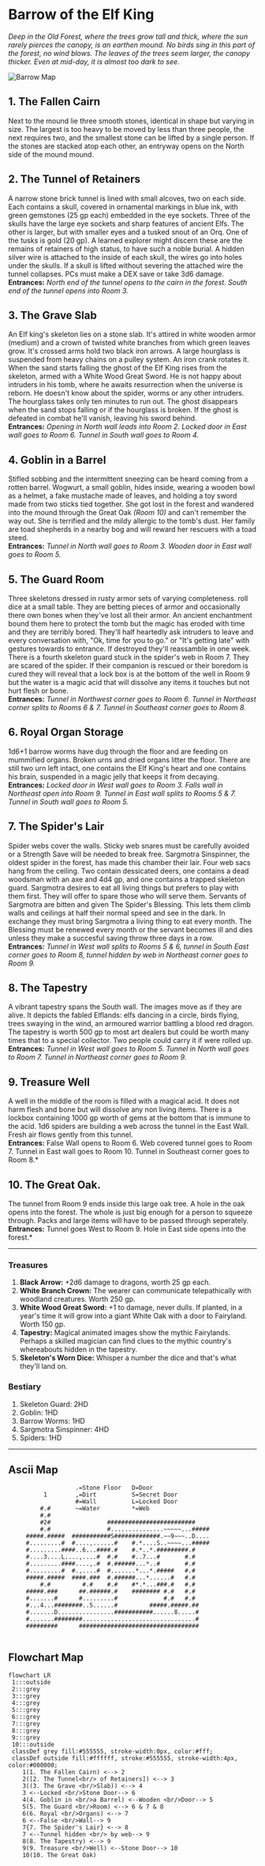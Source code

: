 # Barrow of the Elf King
*Deep in the Old Forest, where the trees grow tall and thick, where the sun rarely pierces the canopy, is an earthen mound. No birds sing in this part of the forest, no wind blows. The leaves of the trees seem larger, the canopy thicker. Even at mid-day, it is almost too dark to see.*

![Barrow Map](images/barrowmap.png)

## 1. The Fallen Cairn
Next to the mound lie three smooth stones, identical in shape but varying in size. The largest is too heavy to be moved by less than three people, the next requires two, and the smallest stone can be lifted by a single person. If the stones are stacked atop each other, an entryway opens on the North side of the mound mound.

## 2. The Tunnel of Retainers
A narrow stone brick tunnel is lined with small alcoves, two on each side. Each contains a skull, covered in ornamental markings in blue ink, with green gemstones (25 gp each) embedded in the eye sockets. Three of the skulls have the large eye sockets and sharp features of ancient Elfs. The other is larger, but with smaller eyes and a tusked snout of an Orq. One of the tusks is gold (20 gp). A learned explorer might discern these are the remains of retainers of high status, to have such a noble burial. A hidden silver wire is attached to the inside of each skull, the wires go into holes under the skulls. If a skull is lifted without severing the attached wire the tunnel collapses. PCs must make a DEX save or take 3d6 damage.
<br>**Entrances:** *North end of the tunnel opens to the cairn in the forest. South end of the tunnel opens into Room 3.*

## 3. The Grave Slab
An Elf king's skeleton lies on a stone slab. It's attired in white wooden armor (medium) and a crown of twisted white branches from which green leaves grow. It's crossed arms hold two black iron arrows. A large hourglass is suspended from heavy chains on a pulley system. An iron crank rotates it. When the sand starts falling the ghost of the Elf King rises from the skeleton, armed with a White Wood Great Sword. He is not happy about intruders in his tomb, where he awaits resurrection when the universe is reborn. He doesn't know about the spider, worms or any other intruders. The hourglass takes only ten minutes to run out. The ghost disappears when the sand stops falling or if the hourglass is broken. If the ghost is defeated in combat he'll vanish, leaving his sword behind.
<br>**Entrances:** *Opening in North wall leads into Room 2. Locked door in East wall goes to Room 6. Tunnel in South wall goes to Room 4.* 

## 4. Goblin in a Barrel
Stifled sobbing and the intermittent sneezing can be heard coming from a rotten barrel. Wogwurt, a small goblin, hides inside, wearing a wooden bowl as a helmet, a fake mustache made of leaves, and holding a toy sword made from two sticks tied together. She got lost in the forest and wandered into the mound through the Great Oak *(Room 10)* and can't remember the way out. She is terrified and the mildy allergic to the tomb's dust. Her family are toad shepherds in a nearby bog and will reward her rescuers with a toad steed.
<br>**Entrances:** *Tunnel in North wall goes to Room 3. Wooden door in East wall goes to Room 5.*

## 5. The Guard Room
Three skeletons dressed in rusty armor sets of varying completeness. roll dice at a small table. They are betting pieces of armor and occasionally there own bones when they've lost all their armor. An ancient enchantment bound them here to protect the tomb but the magic has eroded with time and they are terribly bored. They'll half heartedly ask intruders to leave and every conversation with, "Ok, time for you to go." or "It's getting late" with gestures towards to entrance. If destroyed they'll reassamble in one week. There is a fourth skeleton guard stuck in the spider's web in Room 7. They are scared of the spider. If their companion is rescued or their boredom is cured they will reveal that a lock box is at the bottom of the well in Room 9 but the water is a magic acid that will dissolve any items it touches but not hurt flesh or bone.
<br>**Entrances:** *Tunnel in Northwest corner goes to Room 6. Tunnel in Northeast corner splits to Rooms 6 & 7. Tunnel in Southeast corner goes to Room 8.*

## 6. Royal Organ Storage
1d6+1 barrow worms have dug through the floor and are feeding on mummified organs. Broken urns and dried organs litter the floor. There are still two urn left intact, one contains the Elf King's heart and one contains his brain, suspended in a magic jelly that keeps it from decaying.
<br>**Entrances:** *Locked door in West wall goes to Room 3. Falls wall in Northeast open into Room 9. Tunnel in East wall splits to Rooms 5 & 7. Tunnel in South wall goes to Room 5.*

## 7. The Spider's Lair
Spider webs cover the walls. Sticky web snares must be carefully avoided or a Strength Save will be needed to break free. Sargmotra Sinspinner, the oldest spider in the forest, has made this chamber their lair. Four web sacs hang from the ceiling. Two contain dessicated deers, one contains a dead woodsman with an axe and 4d4 gp, and one contains a trapped skeleton guard. Sargmotra desires to eat all living things but prefers to play with them first. They will offer to spare those who will serve them. Servants of Sargmotra are bitten and given The Spider's Blessing. This lets them climb walls and ceilings at half their normal speed and see in the dark. In exchange they must bring Sargmotra a living thing to eat every month. The Blessing must be renewed every month or the servant becomes ill and dies unless they make a succesful saving throw three days in a row.<br>
**Entrances:** *Tunnel in West wall splits to Rooms 5 & 6, tunnel in South East corner goes to Room 8, tunnel hidden by web in Northeast corner goes to Room 9.*

## 8. The Tapestry
A vibrant tapestry spans the South wall. The images move as if they are alive. It depicts the fabled Elflands: elfs dancing in a circle, birds flying, trees swaying in the wind, an armoured warrior battling a blood red dragon. The tapestry is worth 500 gp to most art dealers but could be worth many times that to a special collector. Two people could carry it if were rolled up.
<br>**Entrances:** *Tunnel in West wall goes to Room 5. Tunnel in North wall goes to Room 7. Tunnel in Northeast corner goes to Room 9.*

## 9. Treasure Well
A well in the middle of the room is filled with a magical acid. It does not harm flesh and bone but will dissolve any non living items. There is a lockbox containing 1000 gp worth of gems at the bottom that is immune to the acid. 1d6 spiders are building a web across the tunnel in the East Wall. Fresh air flows gently from this tunnel. 
<br>**Entrances:** False Wall opens to Room 6. Web covered tunnel goes to Room 7. Tunnel in East wall goes to Room 10. Tunnel in Southeast corner goes to Room 8.*

## 10. The Great Oak.
The tunnel from Room 9 ends inside this large oak tree. A hole in the oak opens into the forest. The whole is just big enough for a person to squeeze through. Packs and large items will have to be passed through seperately.
<br>**Entrances:** Tunnel goes West to Room 9. Hole in East side opens into the forest.*
<hr>

### Treasures
1. **Black Arrow:** +2d6 damage to dragons, worth 25 gp each.
2. **White Branch Crown:** The wearer can communicate telepathically with woodland creatures. Worth 250 gp.
3. **White Wood Great Sword:** +1 to damage, never dulls. If planted, in a year's time it will grow into a giant White Oak with a door to Fairyland. Worth 150 gp.
5. **Tapestry:** Magical animated images show the mythic Fairylands. Perhaps a skilled magician can find clues to the mythic country's whereabouts hidden in the tapestry.
6. **Skeleton's Worn Dice:** Whisper a number the dice and that's what they'll land on. 

### Bestiary
1. Skeleton Guard: 2HD
2. Goblin: 1HD
3. Barrow Worms: 1HD
4. Sargmotra Sinspinner: 4HD
5. Spiders: 1HD
<hr>

## Ascii Map
```               
                   .=Stone Floor   D=Door
          1        ,=Dirt          S=Secret Door
                   #=Wall          L=Locked Door
         #.#       ~=Water         *=Web
         #.#      
         #2#                #########################
         #.#                #...............~~~~~...#####
     #####.#####  ###########S#############.~~9~~~..D....
     #.........#  #....,......#    #.*....S..~~~~...#####
     #.........####..6...####.#    #.*..*.#########.#
     #....3....L....,....#  #.#    #..7...#       #.#
     #.........####....,.#  #.######...*..#       #.#
     #.........#  #.,....#  #.......*...*.#####   #.#
     #####.#####  ####.###  #.######...*......#   #.#
         #.#         #.#    #.#    #*.*...###.#   #.#
     #####.###      ##.######.#    ######## #.#   #.#
     #.......#      #.........#             #.#   #.#
     #...4...########..5......#         #####.#####.##
     #.......D................###########......8.....#
     #.......########................................#
     #########      ##################################
        
```
## Flowchart Map
```mermaid
flowchart LR
 1:::outside 
 2:::grey
 3:::grey
 4:::grey
 5:::grey
 6:::grey
 7:::grey
 8:::grey
 9:::grey
 10:::outside
 classDef grey fill:#555555, stroke-width:0px, color:#fff;
 classDef outside fill:#ffffff, stroke:#555555, stroke-width:4px, color:#000000;
    1(1. The Fallen Cairn) <--> 2
    2([2. The Tunnel<br/> of Retainers]) <--> 3
    3((3. The Grave <br/>Slab)) <--> 4
    3 <--Locked <br/>Stone Door--> 6
    4(4. Goblin in <br/>a Barrel) <--Wooden <br/>Door--> 5
    5(5. The Guard <br/>Room) <--> 6 & 7 & 8
    6(6. Royal <br/>Organs) <--> 7
    6 <--False <br/>Wall--> 9
    7{7. The Spider's Lair} <--> 8
    7 <--Tunnel hidden <br/> by web--> 9
    8(8. The Tapestry) <--> 9
    9(9. Treasure <br/>Well) <--Stone Door--> 10
    10(10. The Great Oak)
```